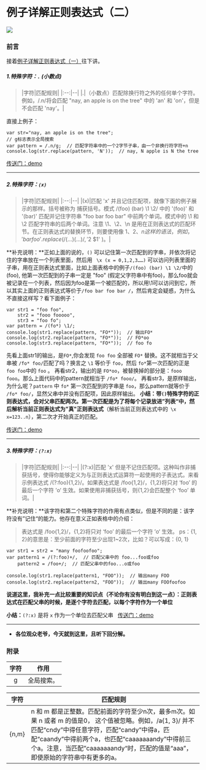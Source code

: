 # 例子详解正则表达式（二）

![](http://upload-images.jianshu.io/upload_images/2838289-4452f814af8b0638.png?imageMogr2/auto-orient/strip%7CimageView2/2/w/1240)


### 前言
接着[例子详解正则表达式（一）](http://www.jianshu.com/p/a48f5c034a94)往下讲。

##### 1.特殊字符：` . ` (小数点)
>|字符|匹配规则|
|:--:|--|
|.|（小数点）匹配除换行符之外的任何单个字符。例如，/.n/将会匹配 "nay, an apple is on the tree" 中的 'an' 和 'on'，但是不会匹配 'nay'。|

直接上例子：
```
var str="nay, an apple is on the tree";
// g标志表示全局搜索
var pattern = /.n/g;  // 匹配字符串中的一个2字节子串，由一个非换行符字符+n
console.log(str.replace(pattern, 'N'));  // nay, N apple is N the tree
```
[传送门：demo](https://jsfiddle.net/issaxite/1c432aah/1/)
 

------
##### 2.特殊字符：` (x) `

>|字符|匹配规则|
|:--:|--|
|(x)|匹配 'x' 并且记住匹配项，就像下面的例子展示的那样。括号被称为 捕获括号。模式 /(foo) (bar) \1 \2/ 中的 '(foo)' 和 '(bar)' 匹配并记住字符串 "foo bar foo bar" 中前两个单词。模式中的 \1 和 \2 匹配字符串的后两个单词。注意 \1、\2、\n 是用在正则表达式的匹配环节。在正则表达式的替换环节，则要使用像 $1、$2、$n 这样的语法，例如，'bar foo'.replace( /(...) (...)/, '$2 $1' )。|

**补充说明：**正如上面的说的，` () ` 可以记住第一次匹配到的字串，并依次将记住的字串放在一个列表里面，然后用 ` \x (x = 0,1,2,3……)` 可以访问列表里面的子串，用在正则表达式里面，比如上面表格中的例子`/(foo) (bar) \1 \2/`中的(foo), 他第一次匹配到的子串一定是 "foo" (假定父字符串中有foo)，那么foo就会被记录在一个列表，然后因为foo是第一个被匹配的，所以用\1可以访问到它，所以其实上面的正则表达式等价于` /foo bar foo bar / `，然后肯定会疑惑，为什么不直接这样写？看下面例子：
```
var str1 = "foo foo",
	str2 = "fooo fooooo", 
	str3 = "foo fo";
var pattern = /(fo*) \1/;
console.log(str1.replace(pattern, "FO*"));  // 输出FO*
console.log(str2.replace(pattern, "FO*"));  // FO*oo
console.log(str3.replace(pattern, "FO*"));  // foo fo
```
先看上面str1的输出，是` FO* `,你会发现 ` foo foo ` 全部被 ` FO* ` 替换。这不就相当于父串被 ` /fo* foo/ `匹配了吗？换言之 ` \1 ` 等价于 ` foo `，然后 ` fo* `第一次匹配的正是 ` foo foo`中的 ` foo ` 。
再看str2，输出的是 ` FO*oo `，被替换掉的部分是：` fooo fooo `。那么上面代码中的pattern就相当于 ` /fo* fooo/ `。
再看str3，是原样输出，为什么呢？` pattern ` 中 `fo*` 第一次匹配到的字串是 ` foo `，那么pattern就等价于 ` /fo* foo/ `，显然父串中并没有匹配项，因此原样输出。
**小结：**带`()`特殊字符的正则表达式，会对父串匹配两次。第一次匹配是为了将每个记录放进”列表“中，然后解析当前正则表达式为**"真"正则表达式**（解析当前正则表达式中的` \x x=123..n`），第二次才开始真正的匹配。

[传送门：demo](https://jsfiddle.net/issaxite/hxqn7v48/)
 

------
##### 3.特殊字符：`(?:x)`
>|字符|匹配规则|
|:--:|--|
|(?:x)|匹配 'x' 但是不记住匹配项。这种叫作非捕获括号，使得你能够定义为与正则表达式运算符一起使用的子表达式。来看示例表达式 /(?:foo){1,2}/。如果表达式是 /foo{1,2}/，{1,2}将只对 ‘foo’ 的最后一个字符 ’o‘ 生效。如果使用非捕获括号，则{1,2}会匹配整个 ‘foo’ 单词。|

**补充说明：**该字符和第二个特殊字符的作用有点类似，但是不同的是：该字符没有”记住“的能力。他存在意义正如表格中的介绍：
>表达式是 /foo{1,2}/，{1,2}将只对 ‘foo’ 的最后一个字符 ’o‘ 生效。
ps：{1, 2}的意思是：至少前面的字符至少出现1~2次，比如？可以写成：{0, 1}

```
var str1 = str2 = "many foofoofoo";
var pattern1 = /(?:foo)+/,  // 匹配父串中的 foo...foo或foo
	pattern2 = /foo+/;  // 匹配父串中的foo...o或foo

console.log(str1.replace(pattern1, "FOO"));  // 输出many FOO
console.log(str2.replace(pattern2, "FOO"));  // 输出many FOOfoofoo
```
**说道这里，我补充一点比较重要的知识点（不论你有没有明白到这一点）：正则表达式在匹配父串的时候，是逐个字符去匹配，以每个字符作为一个单位**

**小结：**` (?:x) ` 是将 ` x ` 作为一个单位去匹配父串
 
[传送门：demo](https://jsfiddle.net/issaxite/L4jypy5d/)

----


- **各位观众老爷，今天就到这里，且听下回分解。**


### 附录
|字符|作用|
|:--:|--|
|g|全局搜索。|

|字符|匹配规则|
|:--:|--|
|{n,m}|n 和 m 都是正整数。匹配前面的字符至少n次，最多m次。如果 n 或者 m 的值是0， 这个值被忽略。例如，/a{1, 3}/ 并不匹配“cndy”中得任意字符，匹配“candy”中得a，匹配“caandy”中得前两个a，也匹配“caaaaaaandy”中得前三个a。注意，当匹配”caaaaaaandy“时，匹配的值是“aaa”，即使原始的字符串中有更多的a。|
